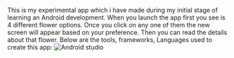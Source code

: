 This is my experimental app which i have made during my initial stage of learning an Android 
development.
When you launch the app first you see is 4 different flower options. Once you click on any one
of them the new screen will appear based on your preference.
Then you can read the details about that flower.
Below are the tools, frameworks, Languages used to create this app:
![Android studio](BeautifulFlowers/app/src/main/res/drawable/studio.png)
